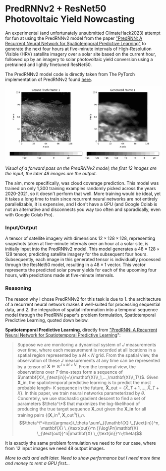 # PredRNNv2 + ResNet50 Photovoltaic Yield Nowcasting
An experimental (and unfortunately unsubmitted ClimateHack2023) attempt for fun at using the PredRNNv2 model from the paper ["PredRNN: A Recurrent Neural Network for Spatiotemporal Predictive Learning"](https://arxiv.org/abs/2103.09504) to generate the next four hours at five-minute intervals of High-Resolution Visible (HRV) satellite imagery over a solar site based on the current hour, followed up by an imagery to solar photovoltaic yield conversion using a pretrained and lightly finetuned ResNet50. 

The PredRNNv2 model code is directly taken from The PyTorch implementation of PredRNNv2 found [here](https://github.com/thuml/predrnn-pytorch).

![Visual of a forward pass on the PredRNNv2 model; the first 12 images are the input, the later 48 images are the output.](temp_ex.gif)
*Visual of a forward pass on the PredRNNv2 model; the first 12 images are the input, the later 48 images are the output.*

The aim, more specifically, was cloud coverage prediction. This model was trained on only 1,300 training examples randomly picked across the years 2020-2021, so it doesn't perform that well. More training would be ideal, yet it takes a long time to train since recurrent neural networks are not entirely parallelizable, it is expensive, and I don't have a GPU (and Google Colab is not an alternative and disconnects you way too often and sporadically, even with Google Colab Pro).

### Input/Output
A tensor of satellite imagery with dimensions $12 \times 128 \times 128$, representing snapshots taken at five-minute intervals over an hour at a solar site, is initially input into the PredRNNv2 model. This model generates a $48 \times 128 \times 128$ tensor, predicting satellite imagery for the subsequent four hours. Subsequently, each image in this generated tensor is individually processed through the ResNet50 model, resulting in a $48 \times 1$ vector. This vector represents the predicted solar power yields for each of the upcoming four hours, with predictions made at five-minute intervals.

### Reasoning
The reason why I chose PredRNNv2 for this task is due to 1. the architecture of a recurrent neural network makes it well-suited for processing sequential data, and 2. the integration of spatial information into a temporal sequence model through the PredRNN paper's problem formulation, Spatiotemporal Predictive Learning, quoted down below.

**Spatiotemporal Predictive Learning**, directly from ["PredRNN: A Recurrent Neural Network for Spatiotemporal Predictive Learning](https://arxiv.org/abs/2103.09504)":
> Suppose we are monitoring a dynamical system of $J$ measurements over time, where each measurement is recorded at all locations in a spatial region represented by a $M\times N$ grid. From the spatial view, the observation of these $J$ measurements at any time can be represented by a tensor of $\mathbf{X} \in \mathbb{R}^{J \times M \times N}$. From the temporal view, the observations over $T$ time-steps form a sequence of $\mathbf{X}\_{\text{in}}=\{\mathbf{X}\\_1,...,\mathbf{X}\\_T\}$. Given $\mathbf{X}\_{\text{in}}$, the spatiotemporal predictive learning is to predict the most probable length- $K$ sequence in the future, $\mathbf{\hat{X}}\_{\text{out}}=\{{\hat{X}}\_{T+1},...,\hat{X}\_{T+K}\}$. In this paper, we train neural networks parameterized by $\theta$. Concretely, we use stochastic gradient descent to find a set of parameters $\theta^\*$ that maximizes the log-likelihood of producing the true target sequence $\mathbf{X}\_{\text{out}}$ given the  $\mathbf{X}\_{\textbf{in}}$ for all training pairs $\{(\mathbf{X} \_{\text{in}}^n, \mathbf{X}\_{\text{out}}^n )\}\_n$. 
$$\theta^\*=\text{argmax}\_\theta \sum\_{(\mathbf{X} \_{\text{in}}^n, \mathbf{X} \_{\text{out}}^n )}\log\Pr(\mathbf{X} \_{\text{out}}^n|\mathbf{X} \_{\text{in}}^n;\theta)$$

It is exactly the same problem formulation we need to for our case, where from 12 input images we need 48 output images.

_More to add and edit later. Need to show performance but I need more time and money to rent a GPU first..._

